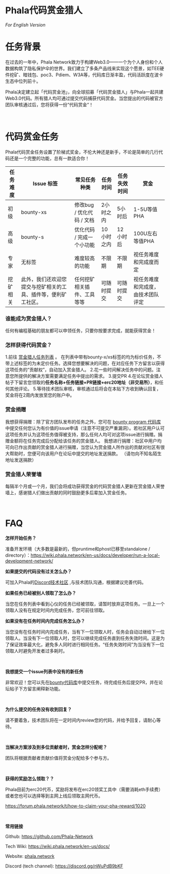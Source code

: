# Phala代码赏金猎人
*For English Version*


# 任务背景

在过去的一年中，Phala Network致力于构建Web3.0——一个为个人身份和个人数据构筑了隐私保护伞的世界。我们建立了多条产品线来实现这个愿景，如TEE硬件挖矿、暗钱包、poc3、Pdiem、W3A等，代码库日渐丰盈，代码活跃度在波卡生态中位列前十。

Phala决定建立起「代码赏金池」，向全球招募「代码赏金猎人」与Phala一起共建Web3.0代码。所有猎人均可通过提交代码捕获代码赏金。当您提出的代码被官方团队审核通过后，您将获得一份“代码赏金“！

<br>

# 代码赏金任务

Phala代码赏金任务设置了阶梯式奖金，不伦大神还是新手，不论是简单的几行代码还是一个完整的功能，总有一款适合你！

| 任务难度 | Issue 标签 | 常见任务种类 | 任务时间 | 任务失效时间 | 赏金 |
| ------ | -------- | -------- | -------- | -------- | -------- |
| 初级| bounty-xs|修改bug / 优化代码 / 文档 | 2小时之内  |5小时后 | 1-5U等值PHA    |
| 高级 | bounty-s | 优化代码 / 完成一个小功能 | 10小时之内 | 12小时后 | 100U左右等值PHA |
| 专家  | 无标签  | 难度较高的功能| 不限期  |不限期 | 视任务难度和完成度而定    |
| 挖矿相关    |  此外，我们还欢迎您提交与挖矿相关的工具、插件等，便利矿工社区。  |  任何挖矿相关插件、工具等等   |  可随时提交 |  可随时提交   | 视任务难度和完成度，由技术团队评定    |

### 谁能成为赏金猎人？

任何有编程基础的朋友都可以申领任务，只要你按要求完成，就能获得赏金！

### 怎样获得代码赏金？

1.前往 [赏金猎人任务列表](https://github.com/orgs/Phala-Network/projects/5) 。 在列表中带有bounty-x/xs标签的均为标价任务，不带上述标签的为未定价任务。选择您想要解决的问题，在对应任务下方留言以获得这项任务的“贡献权”，自动加入赏金猎人。
2.花一些时间解决任务中的问题。注意您所提供的解决方案需要满足任务中提出的需求。
3.提交PR
4.在论坛赏金猎人帖子下留言您领取的**任务名称+任务链接+PR链接+erc20地址（非交易所）**，和任何其他评论。
5.等待技术团队审核，审核通过后将会在本贴下方收到确认回复，奖金将在2周内发放至您的账户中。

### 赏金捐赠
我想获得捐赠：除了官方团队发布的任务之外，您可在 [bounty program 代码库](https://github.com/Phala-Network/bounty-program/issues) 中提交任何您认为有价值的issue申请（注意不可提交严重漏洞）。若社区用户认可这项任务并认为这项任务值得被支持，那么任何人均可对这项issue进行捐赠。捐赠金额将在任务完成后分配给该任务的赏金猎人。
我想进行捐赠：社区中用户均可向已作出贡献的赏金猎人进行捐赠，当您认为赏金猎人所作出的贡献对社区有很大帮助时，您便可向该用户在论坛中提交的地址发送捐款。
（请勿向不知名陌生地址发送捐款）

### 赏金猎人荣誉墙
每隔半个月或一个月，我们会将成功获得赏金的代码赏金猎人更新在赏金猎人荣誉墙上，感谢猎人们做出贡献的同时鼓励更多后辈加入赏金任务。

<br>

# FAQ

**怎样开始任务？**

准备开发环境（大多数是最新的，但pruntime和phost已移至standalone / directory）：https://wiki.phala.network/en-us/docs/developer/run-a-local-development-network/
<br>

**如果提交的代码没有过关怎么办？**

可加入Phala的[Discord技术社区](https://phala.network) ,与技术团队沟通，根据建议完善代码。
<br>

**如果任务已经被别人领取了怎么办？**

当您在任务列表中看到心仪的任务已经被领取，请暂时放弃这项任务。一旦上一个领取人没有在规定时间内完成任务，您可前往领取。
<br>

**如果没有在任务时间内完成任务怎么办？**

当您没有在任务时间内完成任务，当有下一位领取人时，任务会自动过继给下一位领取人。当没有下一位领取人时，您可以继续完成任务直到任务失效时间。这是为了保证效率最大化，避免多人同时进行相同任务。“任务失效时间”为当没有下一位领取人时避免开发者过多耗时。

<br>

**我想提交一个issue列表中没有的新任务**

非常欢迎！您可以先在[bounty代码库](https://github.com/Phala-Network/bounty-program/issues)中提交任务，待完成任务后提交PR，并在论坛帖子下方留言阐释新功能。

<br>

**为什么提交的任务没有收到回复？**

请不要着急，技术团队将在一定时间内review您的代码，并给予回复，请耐心等待。

<br>

**当解决方案涉及到多位贡献者时，赏金怎样分配呢？**

团队将根据贡献者贡献价值将赏金分配给多个参与方。

<br>

**获得的奖励怎么领取？？**

Phala目前为erc20代币，奖励将发布在erc20领奖工具中（需要消耗eth手续费）或者您也可以选择等到主网上线后领取主网代币。

https://forum.phala.network/t/how-to-claim-your-pha-reward/1020

<br>

**常用链接**

Github: https://github.com/Phala-Network

Tech Wiki: https://wiki.phala.network/en-us/docs/

Website: [phala.network](https://phala.network) 

Discord (tech channel): https://discord.gg/nWuPdB9bKF
